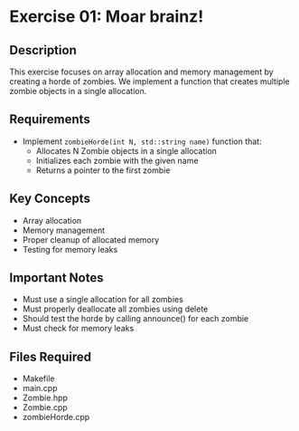 # Exercise 01: Moar brainz!

## Description
This exercise focuses on array allocation and memory management by creating a horde of zombies. We implement a function that creates multiple zombie objects in a single allocation.

## Requirements
- Implement `zombieHorde(int N, std::string name)` function that:
  - Allocates N Zombie objects in a single allocation
  - Initializes each zombie with the given name
  - Returns a pointer to the first zombie

## Key Concepts
- Array allocation
- Memory management
- Proper cleanup of allocated memory
- Testing for memory leaks

## Important Notes
- Must use a single allocation for all zombies
- Must properly deallocate all zombies using delete
- Should test the horde by calling announce() for each zombie
- Must check for memory leaks

## Files Required
- Makefile
- main.cpp
- Zombie.hpp
- Zombie.cpp
- zombieHorde.cpp 